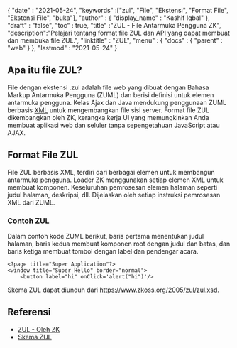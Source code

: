 {
  "date" : "2021-05-24",
  "keywords" :["zul", "File", "Ekstensi", "Format File", "Ekstensi File", "buka"],
  "author" : {
    "display_name" : "Kashif Iqbal"
},
  "draft" : "false",
  "toc" : true,
  "title" :"ZUL - File Antarmuka Pengguna ZK",
  "description":"Pelajari tentang format file ZUL dan API yang dapat membuat dan membuka file ZUL.",
  "linktitle" : "ZUL",
  "menu" : {
    "docs" : {
      "parent" : "web"
}
},
  "lastmod" : "2021-05-24"
}

## Apa itu file ZUL?

File dengan ekstensi .zul adalah file web yang dibuat dengan Bahasa Markup Antarmuka Pengguna (ZUML) dan berisi definisi untuk elemen antarmuka pengguna. Kelas Ajax dan Java mendukung penggunaan ZUML berbasis [XML](/id/web/xml/) untuk mengembangkan file sisi server. Format file ZUL dikembangkan oleh ZK, kerangka kerja UI yang memungkinkan Anda membuat aplikasi web dan seluler tanpa sepengetahuan JavaScript atau AJAX.

## Format File ZUL

File ZUL berbasis XML, terdiri dari berbagai elemen untuk membangun antarmuka pengguna. Loader ZK menggunakan setiap elemen XML untuk membuat komponen. Keseluruhan pemrosesan elemen halaman seperti judul halaman, deskripsi, dll. Dijelaskan oleh setiap instruksi pemrosesan XML dari ZUML.

### Contoh ZUL

Dalam contoh kode ZUML berikut, baris pertama menentukan judul halaman, baris kedua membuat komponen root dengan judul dan batas, dan baris ketiga membuat tombol dengan label dan pendengar acara.

```
<?page title="Super Application"?>
<window title="Super Hello" border="normal">
    <button label="hi" onClick='alert("hi")'/>
```
Skema ZUL dapat diunduh dari https://www.zkoss.org/2005/zul/zul.xsd.
## Referensi

* [ZUL - Oleh ZK](https://www.zkoss.org/wiki/ZK_Getting_Started/Tutorial)
* [Skema ZUL](https://www.zkoss.org/2005/zul/zul.xsd)

